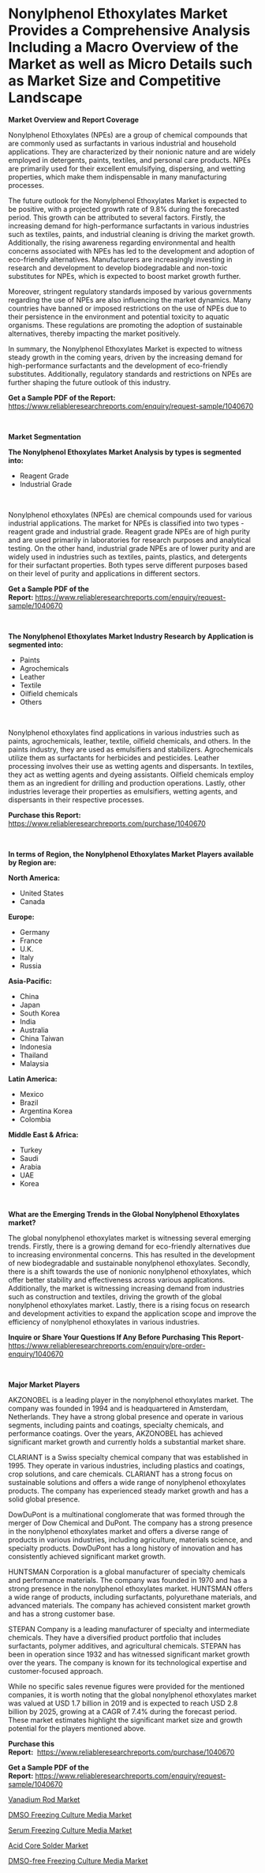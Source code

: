 <p><h1>Nonylphenol Ethoxylates Market Provides a Comprehensive Analysis Including a Macro Overview of the Market as well as Micro Details such as Market Size and Competitive Landscape</h1></p><p><strong>Market Overview and Report Coverage</strong></p>
<p><p>Nonylphenol Ethoxylates (NPEs) are a group of chemical compounds that are commonly used as surfactants in various industrial and household applications. They are characterized by their nonionic nature and are widely employed in detergents, paints, textiles, and personal care products. NPEs are primarily used for their excellent emulsifying, dispersing, and wetting properties, which make them indispensable in many manufacturing processes.</p><p>The future outlook for the Nonylphenol Ethoxylates Market is expected to be positive, with a projected growth rate of 9.8% during the forecasted period. This growth can be attributed to several factors. Firstly, the increasing demand for high-performance surfactants in various industries such as textiles, paints, and industrial cleaning is driving the market growth. Additionally, the rising awareness regarding environmental and health concerns associated with NPEs has led to the development and adoption of eco-friendly alternatives. Manufacturers are increasingly investing in research and development to develop biodegradable and non-toxic substitutes for NPEs, which is expected to boost market growth further.</p><p>Moreover, stringent regulatory standards imposed by various governments regarding the use of NPEs are also influencing the market dynamics. Many countries have banned or imposed restrictions on the use of NPEs due to their persistence in the environment and potential toxicity to aquatic organisms. These regulations are promoting the adoption of sustainable alternatives, thereby impacting the market positively.</p><p>In summary, the Nonylphenol Ethoxylates Market is expected to witness steady growth in the coming years, driven by the increasing demand for high-performance surfactants and the development of eco-friendly substitutes. Additionally, regulatory standards and restrictions on NPEs are further shaping the future outlook of this industry.</p></p>
<p><strong>Get a Sample PDF of the Report:</strong> <a href="https://www.reliableresearchreports.com/enquiry/request-sample/1040670">https://www.reliableresearchreports.com/enquiry/request-sample/1040670</a></p>
<p>&nbsp;</p>
<p><strong>Market Segmentation</strong></p>
<p><strong>The Nonylphenol Ethoxylates Market Analysis by types is segmented into:</strong></p>
<p><ul><li>Reagent Grade</li><li>Industrial Grade</li></ul></p>
<p>&nbsp;</p>
<p><p>Nonylphenol ethoxylates (NPEs) are chemical compounds used for various industrial applications. The market for NPEs is classified into two types - reagent grade and industrial grade. Reagent grade NPEs are of high purity and are used primarily in laboratories for research purposes and analytical testing. On the other hand, industrial grade NPEs are of lower purity and are widely used in industries such as textiles, paints, plastics, and detergents for their surfactant properties. Both types serve different purposes based on their level of purity and applications in different sectors.</p></p>
<p><strong>Get a Sample PDF of the Report:</strong>&nbsp;<a href="https://www.reliableresearchreports.com/enquiry/request-sample/1040670">https://www.reliableresearchreports.com/enquiry/request-sample/1040670</a></p>
<p>&nbsp;</p>
<p><strong>The Nonylphenol Ethoxylates Market Industry Research by Application is segmented into:</strong></p>
<p><ul><li>Paints</li><li>Agrochemicals</li><li>Leather</li><li>Textile</li><li>Oilfield chemicals</li><li>Others</li></ul></p>
<p>&nbsp;</p>
<p><p>Nonylphenol ethoxylates find applications in various industries such as paints, agrochemicals, leather, textile, oilfield chemicals, and others. In the paints industry, they are used as emulsifiers and stabilizers. Agrochemicals utilize them as surfactants for herbicides and pesticides. Leather processing involves their use as wetting agents and dispersants. In textiles, they act as wetting agents and dyeing assistants. Oilfield chemicals employ them as an ingredient for drilling and production operations. Lastly, other industries leverage their properties as emulsifiers, wetting agents, and dispersants in their respective processes.</p></p>
<p><strong>Purchase this Report:</strong>&nbsp; <a href="https://www.reliableresearchreports.com/purchase/1040670">https://www.reliableresearchreports.com/purchase/1040670</a></p>
<p>&nbsp;</p>
<p><strong>In terms of Region, the Nonylphenol Ethoxylates Market Players available by Region are:</strong></p>
<p>
    <p> <strong> North America: </strong>
        <ul>
            <li>United States</li>
            <li>Canada</li>
        </ul>
        </p> 
    <p> <strong> Europe: </strong>
        <ul>
            <li>Germany</li>
            <li>France</li>
            <li>U.K.</li>
            <li>Italy</li>
            <li>Russia</li>
        </ul>
        </p> 
    <p> <strong> Asia-Pacific: </strong>
        <ul>
            <li>China</li>
            <li>Japan</li>
            <li>South Korea</li>
            <li>India</li>
            <li>Australia</li>
            <li>China Taiwan</li>
            <li>Indonesia</li>
            <li>Thailand</li>
            <li>Malaysia</li>
        </ul>
        </p> 
    <p> <strong> Latin America: </strong>
        <ul>
            <li>Mexico</li>
            <li>Brazil</li>
            <li>Argentina Korea</li>
            <li>Colombia</li>
        </ul>
        </p> 
    <p> <strong> Middle East & Africa: </strong>
        <ul>
            <li>Turkey</li>
            <li>Saudi</li>
            <li>Arabia</li>
            <li>UAE</li>
            <li>Korea</li>
        </ul>
    </p>
    </p>
<p>&nbsp;</p>
<p><strong>What are the Emerging Trends in the Global Nonylphenol Ethoxylates market?</strong></p>
<p><p>The global nonylphenol ethoxylates market is witnessing several emerging trends. Firstly, there is a growing demand for eco-friendly alternatives due to increasing environmental concerns. This has resulted in the development of new biodegradable and sustainable nonylphenol ethoxylates. Secondly, there is a shift towards the use of nonionic nonylphenol ethoxylates, which offer better stability and effectiveness across various applications. Additionally, the market is witnessing increasing demand from industries such as construction and textiles, driving the growth of the global nonylphenol ethoxylates market. Lastly, there is a rising focus on research and development activities to expand the application scope and improve the efficiency of nonylphenol ethoxylates in various industries.</p></p>
<p><strong>Inquire or Share Your Questions If Any Before Purchasing This Report</strong>- <a href="https://www.reliableresearchreports.com/enquiry/pre-order-enquiry/1040670">https://www.reliableresearchreports.com/enquiry/pre-order-enquiry/1040670</a></p>
<p>&nbsp;</p>
<p><strong>Major Market Players</strong></p>
<p><p>AKZONOBEL is a leading player in the nonylphenol ethoxylates market. The company was founded in 1994 and is headquartered in Amsterdam, Netherlands. They have a strong global presence and operate in various segments, including paints and coatings, specialty chemicals, and performance coatings. Over the years, AKZONOBEL has achieved significant market growth and currently holds a substantial market share.</p><p>CLARIANT is a Swiss specialty chemical company that was established in 1995. They operate in various industries, including plastics and coatings, crop solutions, and care chemicals. CLARIANT has a strong focus on sustainable solutions and offers a wide range of nonylphenol ethoxylates products. The company has experienced steady market growth and has a solid global presence.</p><p>DowDuPont is a multinational conglomerate that was formed through the merger of Dow Chemical and DuPont. The company has a strong presence in the nonylphenol ethoxylates market and offers a diverse range of products in various industries, including agriculture, materials science, and specialty products. DowDuPont has a long history of innovation and has consistently achieved significant market growth.</p><p>HUNTSMAN Corporation is a global manufacturer of specialty chemicals and performance materials. The company was founded in 1970 and has a strong presence in the nonylphenol ethoxylates market. HUNTSMAN offers a wide range of products, including surfactants, polyurethane materials, and advanced materials. The company has achieved consistent market growth and has a strong customer base.</p><p>STEPAN Company is a leading manufacturer of specialty and intermediate chemicals. They have a diversified product portfolio that includes surfactants, polymer additives, and agricultural chemicals. STEPAN has been in operation since 1932 and has witnessed significant market growth over the years. The company is known for its technological expertise and customer-focused approach.</p><p>While no specific sales revenue figures were provided for the mentioned companies, it is worth noting that the global nonylphenol ethoxylates market was valued at USD 1.7 billion in 2019 and is expected to reach USD 2.8 billion by 2025, growing at a CAGR of 7.4% during the forecast period. These market estimates highlight the significant market size and growth potential for the players mentioned above.</p></p>
<p><strong>Purchase this Report:</strong>&nbsp;&nbsp;<a href="https://www.reliableresearchreports.com/purchase/1040670">https://www.reliableresearchreports.com/purchase/1040670</a></p>
<p></p>
<p><strong>Get a Sample PDF of the Report:</strong>&nbsp;<a href="https://www.reliableresearchreports.com/enquiry/request-sample/1040670">https://www.reliableresearchreports.com/enquiry/request-sample/1040670</a></p>
<p><p><a href="https://github.com/JameTravis/Market-Research-Report-List-2/blob/main/vanadium-rod-market.md">Vanadium Rod Market</a></p><p><a href="https://issuu.com/reportprime-2/docs/dmso-freezing-culture-media-market-size-2030.pptx">DMSO Freezing Culture Media Market</a></p><p><a href="https://issuu.com/reportprime-2/docs/serum-freezing-culture-media-market-size-2030.pptx">Serum Freezing Culture Media Market</a></p><p><a href="https://github.com/RichRobinson5/Market-Research-Report-List-2/blob/main/acid-core-solder-market.md">Acid Core Solder Market</a></p><p><a href="https://issuu.com/reportprime-2/docs/dmso-free-freezing-culture-media-market-size-2030.">DMSO-free Freezing Culture Media Market</a></p></p>